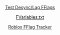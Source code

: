 <p align="center"><a href="[https://raw.githubusercontent.com/MaximumADHD/Roblox-Client-Tracker/roblox/FVariables.txt](https://www.roblox.com/games/11746390170/Desync-Playground)">Test Desync/Lag FFlags</a></p>
<p align="center"><a href="https://raw.githubusercontent.com/MaximumADHD/Roblox-Client-Tracker/roblox/FVariables.txt">FVariables.txt</a></p>
<p align="center"><a href="https://github.com/MaximumADHD/Roblox-FFlag-Tracker">Roblox FFlag Tracker</a></p>
